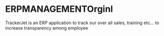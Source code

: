# ERPMANAGEMENTOrginl
TrackerJet is an ERP application to track our over all sales, training etc... to increase transparency among employee
